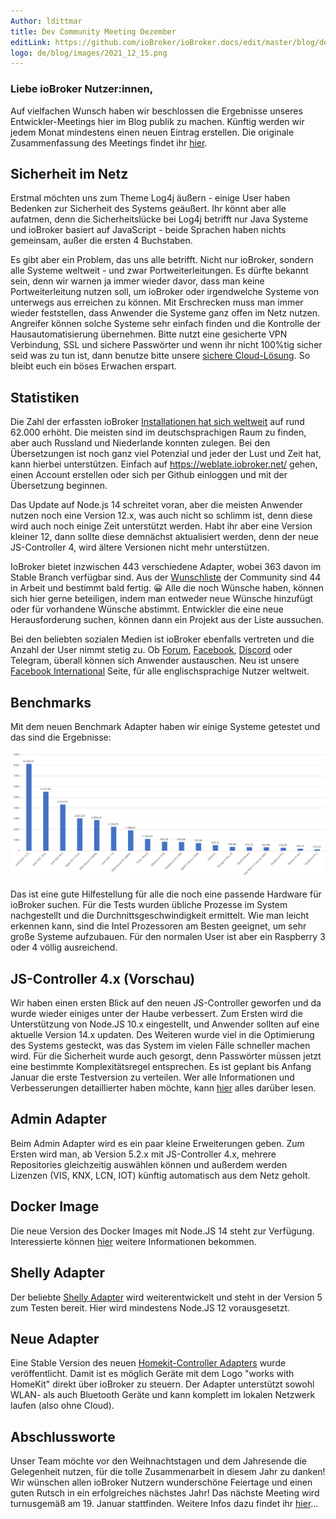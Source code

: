 ```yaml
---
Author: ldittmar
title: Dev Community Meeting Dezember
editLink: https://github.com/ioBroker/ioBroker.docs/edit/master/blog/de/2021_12_15.md
logo: de/blog/images/2021_12_15.png
---
```

### Liebe ioBroker Nutzer:innen,

Auf vielfachen Wunsch haben wir beschlossen die Ergebnisse unseres Entwickler-Meetings hier im Blog publik zu machen. Künftig werden wir jedem Monat mindestens einen neuen Eintrag erstellen. Die originale Zusammenfassung des Meetings findet ihr [hier](https://forum.iobroker.net/topic/49502/meeting-f%C3%BCr-iobroker-core-dev-admin-15-12-21-20-30).

## Sicherheit im Netz
Erstmal möchten uns zum Theme Log4j äußern - einige User haben Bedenken zur Sicherheit des Systems geäußert. Ihr könnt aber alle aufatmen, denn die Sicherheitslücke bei Log4j betrifft nur Java Systeme und ioBroker basiert auf JavaScript - beide Sprachen haben nichts gemeinsam, außer die ersten 4 Buchstaben.

Es gibt aber ein Problem, das uns alle betrifft. Nicht nur ioBroker, sondern alle Systeme weltweit - und zwar Portweiterleitungen. Es dürfte bekannt sein, denn wir warnen ja immer wieder davor, dass man keine Portweiterleitung nutzen soll, um ioBroker oder irgendwelche Systeme von unterwegs aus erreichen zu können. Mit Erschrecken muss man immer wieder feststellen, dass Anwender die Systeme ganz offen im Netz nutzen. Angreifer können solche Systeme sehr einfach finden und die Kontrolle der Hausautomatisierung übernehmen. Bitte nutzt eine gesicherte VPN Verbindung, SSL und sichere Passwörter und wenn ihr nicht 100%tig sicher seid was zu tun ist, dann benutze bitte unsere [sichere Cloud-Lösung](https://iobroker.pro/www/). So bleibt euch ein böses Erwachen erspart.

## Statistiken
Die Zahl der erfassten ioBroker [Installationen hat sich weltweit](https://www.iobroker.net/#de/statistics) auf rund 62.000 erhöht. Die meisten sind im deutschsprachigen Raum zu finden, aber auch Russland und Niederlande konnten zulegen. Bei den Übersetzungen ist noch ganz viel Potenzial und jeder der Lust und Zeit hat, kann hierbei unterstützen. Einfach auf https://weblate.iobroker.net/ gehen, einen Account erstellen oder sich per Github einloggen und mit der Übersetzung beginnen.

Das Update auf Node.js 14 schreitet voran, aber die meisten Anwender nutzen noch eine Version 12.x, was auch nicht so schlimm ist, denn diese wird auch noch einige Zeit unterstützt werden. Habt ihr aber eine Version kleiner 12, dann sollte diese demnächst aktualisiert werden, denn der neue JS-Controller 4, wird ältere Versionen nicht mehr unterstützen. 

IoBroker bietet inzwischen 443 verschiedene Adapter, wobei 363 davon im Stable Branch verfügbar sind. Aus der [Wunschliste](https://github.com/ioBroker/AdapterRequests) der Community sind 44 in Arbeit und bestimmt bald fertig. :grinning: Alle die noch Wünsche haben, können sich hier gerne beteiligen, indem man entweder neue Wünsche hinzufügt oder für vorhandene Wünsche abstimmt. Entwickler die eine neue Herausforderung suchen, können dann ein Projekt aus der Liste aussuchen.

Bei den beliebten sozialen Medien ist ioBroker ebenfalls vertreten und die Anzahl der User nimmt stetig zu. Ob [Forum](https://forum.iobroker.net/), [Facebook](https://www.facebook.com/groups/440499112958264), [Discord](https://discord.gg/vmVYqPV) oder Telegram, überall können sich Anwender austauschen. Neu ist unsere [Facebook International](https://www.facebook.com/groups/iobrokerinternational) Seite, für alle englischsprachige Nutzer weltweit.
 
## Benchmarks
Mit dem neuen Benchmark Adapter haben wir einige Systeme getestet und das sind die Ergebnisse:

![Benchmarks](../images/2021_12_15_Benchmarks.PNG)

Das ist eine gute Hilfestellung für alle die noch eine passende Hardware für ioBroker suchen. Für die Tests wurden übliche Prozesse im System nachgestellt und die Durchnittsgeschwindigkeit ermittelt. Wie man leicht erkennen kann, sind die Intel Prozessoren am Besten geeignet, um sehr große Systeme aufzubauen. Für den normalen User ist aber ein Raspberry 3 oder 4 völlig ausreichend.

## JS-Controller 4.x (Vorschau)
Wir haben einen ersten Blick auf den neuen JS-Controller geworfen und da wurde wieder einiges unter der Haube verbessert. Zum Ersten wird die Unterstützung von Node.JS 10.x eingestellt, und Anwender sollten auf eine aktuelle Version 14.x updaten. Des Weiteren wurde viel in die Optimierung des Systems gesteckt, was das System im vielen Fälle schneller machen wird. Für die Sicherheit wurde auch gesorgt, denn Passwörter müssen jetzt eine bestimmte Komplexitätsregel entsprechen. Es ist geplant bis Anfang Januar die erste Testversion zu verteilen. Wer alle Informationen und Verbesserungen detaillierter haben möchte, kann [hier](https://github.com/ioBroker/ioBroker.js-controller/blob/master/CHANGELOG.md) alles darüber lesen.

## Admin Adapter
Beim Admin Adapter wird es ein paar kleine Erweiterungen geben. Zum Ersten wird man, ab Version 5.2.x mit JS-Controller 4.x, mehrere Repositories gleichzeitig auswählen können und außerdem werden Lizenzen (VIS, KNX, LCN, IOT) künftig automatisch aus dem Netz geholt.

## Docker Image
Die neue Version des Docker Images mit Node.JS 14 steht zur Verfügung. Interessierte können [hier](https://hub.docker.com/r/buanet/iobroker/) weitere Informationen bekommen.

## Shelly Adapter
Der beliebte [Shelly Adapter](https://github.com/iobroker-community-adapters/ioBroker.shelly) wird weiterentwickelt und steht in der Version 5 zum Testen bereit. Hier wird mindestens Node.JS 12 vorausgesetzt.

## Neue Adapter
Eine Stable Version des neuen [Homekit-Controller Adapters](https://github.com/Apollon77/ioBroker.homekit-controller) wurde veröffentlicht. Damit ist es möglich Geräte mit dem Logo "works with HomeKit" direkt über ioBroker zu steuern. Der Adapter unterstützt sowohl WLAN- als auch Bluetooth Geräte und kann komplett im lokalen Netzwerk laufen (also ohne Cloud).

## Abschlussworte
Unser Team möchte vor den Weihnachtstagen und dem Jahresende die Gelegenheit nutzen, für die tolle Zusammenarbeit in diesem Jahr zu danken! Wir wünschen allen ioBroker Nutzern wunderschöne Feiertage und einen guten Rutsch in ein erfolgreiches nächstes Jahr! Das nächste Meeting wird turnusgemäß am 19. Januar stattfinden. Weitere Infos dazu findet ihr [hier](https://forum.iobroker.net/topic/50325/meeting-f%C3%BCr-iobroker-core-dev-admin-19-01-22-20-30)...
